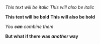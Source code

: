 *This text will be italic*
_This will also be italic_

**This text will be bold**
__This will also be bold__

_You **can** combine them_

**But what if there was _another_ way**
